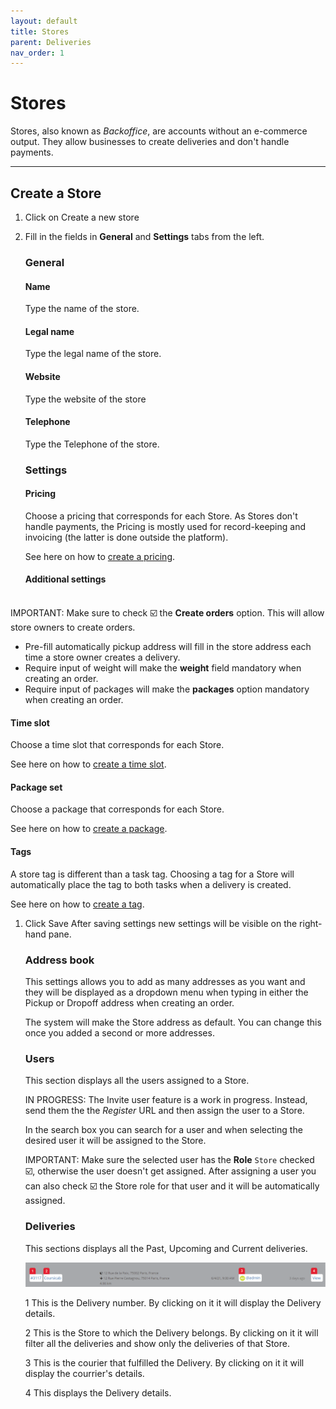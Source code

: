 ```yaml
---
layout: default
title: Stores
parent: Deliveries
nav_order: 1
---
```


# Stores

<div class="alert mt-3 alert-info" role="alert">
Stores, also known as <em>Backoffice</em>, are accounts without an e-commerce output. They allow businesses to create deliveries and don't handle payments. 
</div>

---

## Create a Store

1. Click on <span class="badge badge-success"> <i class="fa fa-plus"></i> Create a new store</span>
2. Fill in the fields in **General** and **Settings** tabs from the left.
   
   ### General
   #### **Name**
   Type the name of the store.

   #### **Legal name**
   Type the legal name of the store.

   #### **Website**
   Type the website of the store

   #### **Telephone**
   Type the Telephone of the store.

   ### Settings

   #### **Pricing**
   Choose a pricing that corresponds for each Store. As Stores don't handle payments, the Pricing is mostly used for record-keeping and invoicing (the latter is done outside the platform).

   See here on how to [create a pricing](/en/admin/deliveries/pricing/).

   #### **Additional settings**  
<br>
   <div class="shadow p-3 mb-3 mt-n4 bg-white rounded border border-warning">
   <span class="badge badge-warning">IMPORTANT:</span>
   <span> Make sure to check ☑️ the <strong>Create orders</strong> option. This will allow store owners to create orders.</span>
   </div>
   
   - Pre-fill automatically pickup address will fill in the store address each time a store owner creates a delivery.
   - Require input of weight will make the **weight** field mandatory when creating an order.
   - Require input of packages will make the **packages** option mandatory when creating an order.
  
   #### **Time slot**
   Choose a time slot that corresponds for each Store. 

   See here on how to [create a time slot](/en/admin/deliveries/timeslots/).

   #### **Package set**

   Choose a package that corresponds for each Store.

   See here on how to [create a package](/en/admin/deliveries/packages/).
   
   #### **Tags**

   A store tag is different than a task tag. Choosing a tag for a Store will automatically place the tag to both tasks when a delivery is created.

   See here on how to [create a tag](/en/admin/deliveries/tags/).  

1. Click <span class="badge badge-success"> <i class="fa fa-plus"></i> Save</span>
   After saving settings new settings will be visible on the right-hand pane.

   ### Address book

   This settings allows you to add as many addresses as you want and they will be displayed as a dropdown menu when typing in either the Pickup or Dropoff address when creating an order. 

   The system will make the Store address as default. You can change this once you added a second or more addresses.

   ### Users

   This section displays all the users assigned to a Store. 
   
   <!--The button <span class="badge badge-success"> <i class="fa fa-plus"></i> Invite user</span> displays a pop-up that allows you to input an e-mail address and it sends an e-mail inviting the user to register an account on the Instance.-->

   <div class="shadow p-3 mb-3 bg-white rounded border border-danger">
   <span class="badge badge-danger">IN PROGRESS:</span>
   <span> The <span class="badge badge-success"> <i class="fa fa-plus"></i> Invite user</span> feature is a work in progress. Instead, send them the the <em>Register</em> URL and then assign the user to a Store.</span>
   </div>
   

   In the search box you can search for a user and when selecting the desired user it will be assigned to the Store. 

   <div class="shadow p-3 mb-3 bg-white rounded border border-warning">
   <span class="badge badge-warning">IMPORTANT:</span>
   <span> Make sure the selected user has the <strong>Role</strong> <code>Store</code> checked ☑️, otherwise the user doesn't get assigned. After assigning a user you can also check ☑️ the Store role for that user and it will be automatically assigned.</span>
   </div>

   <!--See here on how to <a href="">assign Roles to Users</a>.-->

   ### Deliveries

   This sections displays all the Past, Upcoming and Current deliveries.

   <p class="shadow-sm p-1 mb-3 bg-white rounded"><a href="/assets/images/deliveryLinkInfo.png/" target="\_blank" rel="noopener noreferrer"><img src="/assets/images/deliveryLinkInfo.png/" alt=""></a></p>

   <span class="badge badge-danger">1</span><span> This is the Delivery number. By clicking on it it will display the Delivery details.</span>

   <span class="badge badge-danger">2</span><span> This is the Store to which the Delivery belongs. By clicking on it it will filter all the deliveries and show only the deliveries of that Store.</span>

   <span class="badge badge-danger">3</span><span> This is the courier that fulfilled the Delivery. By clicking on it it will display the courrier's details.</span>

   <span class="badge badge-danger">4</span><span> This displays the Delivery details.</span>
